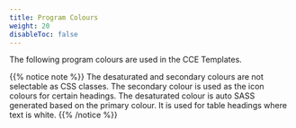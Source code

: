 ```yaml
---
title: Program Colours
weight: 20
disableToc: false
---
```


The following program colours are used in the CCE Templates.

{{% notice note %}}
The desaturated and secondary colours are not selectable as CSS classes.
The secondary colour is used as the icon colours for certain headings.
The desaturated colour is auto SASS generated based on the primary colour. It is used for table headings where text is white.
{{% /notice %}}


<script async src="//jsfiddle.net/ccecrsdv/kws0bmv9/embed/result/"></script>